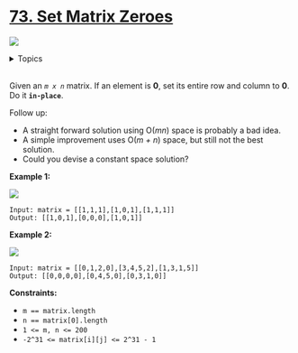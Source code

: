 # [73. Set Matrix Zeroes](https://leetcode-cn.com/problems/set-matrix-zeroes/)

![](https://img.shields.io/badge/Difficulty-Medium-F8AF40.svg)

<details>
<summary>Topics</summary>

* [`Array`](https://leetcode-cn.com/tag/array/)

</details>
<br />

Given an *`m x n`* matrix. If an element is **0**, set its entire row and column to **0**. Do it **`in-place`**.

Follow up:

 + A straight forward solution using O(*mn*) space is probably a bad idea.
 + A simple improvement uses O(*m + n*) space, but still not the best solution.
 + Could you devise a constant space solution?

**Example 1:**

![](https://assets.leetcode.com/uploads/2020/08/17/mat1.jpg)

```
Input: matrix = [[1,1,1],[1,0,1],[1,1,1]]
Output: [[1,0,1],[0,0,0],[1,0,1]]
```
**Example 2:**

![](https://assets.leetcode.com/uploads/2020/08/17/mat2.jpg)

```
Input: matrix = [[0,1,2,0],[3,4,5,2],[1,3,1,5]]
Output: [[0,0,0,0],[0,4,5,0],[0,3,1,0]]
```

**Constraints:**

 + `m == matrix.length`
 + `n == matrix[0].length`
 + `1 <= m, n <= 200`
 + `-2^31 <= matrix[i][j] <= 2^31 - 1`

